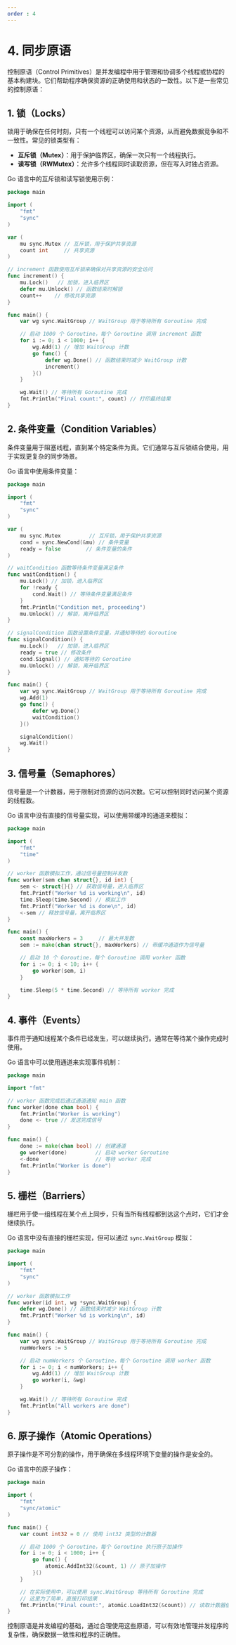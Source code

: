 ```yaml
---
order : 4
---
```


# 4. 同步原语

控制原语（Control Primitives）是并发编程中用于管理和协调多个线程或协程的基本构建块。它们帮助程序确保资源的正确使用和状态的一致性。以下是一些常见的控制原语：

## 1. 锁（Locks）

锁用于确保在任何时刻，只有一个线程可以访问某个资源，从而避免数据竞争和不一致性。常见的锁类型有：
- **互斥锁（Mutex）**：用于保护临界区，确保一次只有一个线程执行。
- **读写锁（RWMutex）**：允许多个线程同时读取资源，但在写入时独占资源。

Go 语言中的互斥锁和读写锁使用示例：

```go
package main

import (
    "fmt"
    "sync"
)

var (
    mu sync.Mutex // 互斥锁，用于保护共享资源
    count int     // 共享资源
)

// increment 函数使用互斥锁来确保对共享资源的安全访问
func increment() {
    mu.Lock()   // 加锁，进入临界区
    defer mu.Unlock() // 函数结束时解锁
    count++    // 修改共享资源
}

func main() {
    var wg sync.WaitGroup // WaitGroup 用于等待所有 Goroutine 完成

    // 启动 1000 个 Goroutine，每个 Goroutine 调用 increment 函数
    for i := 0; i < 1000; i++ {
        wg.Add(1) // 增加 WaitGroup 计数
        go func() {
            defer wg.Done() // 函数结束时减少 WaitGroup 计数
            increment()
        }()
    }

    wg.Wait() // 等待所有 Goroutine 完成
    fmt.Println("Final count:", count) // 打印最终结果
}
```

## 2. 条件变量（Condition Variables）
条件变量用于阻塞线程，直到某个特定条件为真。它们通常与互斥锁结合使用，用于实现更复杂的同步场景。

Go 语言中使用条件变量：

```go
package main

import (
    "fmt"
    "sync"
)

var (
    mu sync.Mutex         // 互斥锁，用于保护共享资源
    cond = sync.NewCond(&mu) // 条件变量
    ready = false        // 条件变量的条件
)

// waitCondition 函数等待条件变量满足条件
func waitCondition() {
    mu.Lock() // 加锁，进入临界区
    for !ready {
        cond.Wait() // 等待条件变量满足条件
    }
    fmt.Println("Condition met, proceeding")
    mu.Unlock() // 解锁，离开临界区
}

// signalCondition 函数设置条件变量，并通知等待的 Goroutine
func signalCondition() {
    mu.Lock()   // 加锁，进入临界区
    ready = true // 修改条件
    cond.Signal() // 通知等待的 Goroutine
    mu.Unlock() // 解锁，离开临界区
}

func main() {
    var wg sync.WaitGroup // WaitGroup 用于等待所有 Goroutine 完成
    wg.Add(1)
    go func() {
        defer wg.Done()
        waitCondition()
    }()

    signalCondition()
    wg.Wait()
}
```

## 3. 信号量（Semaphores）
信号量是一个计数器，用于限制对资源的访问次数。它可以控制同时访问某个资源的线程数。

Go 语言中没有直接的信号量实现，可以使用带缓冲的通道来模拟：

```go
package main

import (
    "fmt"
    "time"
)

// worker 函数模拟工作，通过信号量控制并发数
func worker(sem chan struct{}, id int) {
    sem <- struct{}{} // 获取信号量，进入临界区
    fmt.Printf("Worker %d is working\n", id)
    time.Sleep(time.Second) // 模拟工作
    fmt.Printf("Worker %d is done\n", id)
    <-sem // 释放信号量，离开临界区
}

func main() {
    const maxWorkers = 3     // 最大并发数
    sem := make(chan struct{}, maxWorkers) // 带缓冲通道作为信号量

    // 启动 10 个 Goroutine，每个 Goroutine 调用 worker 函数
    for i := 0; i < 10; i++ {
        go worker(sem, i)
    }

    time.Sleep(5 * time.Second) // 等待所有 worker 完成
}
```

## 4. 事件（Events）
事件用于通知线程某个条件已经发生，可以继续执行。通常在等待某个操作完成时使用。

Go 语言中可以使用通道来实现事件机制：

```go
package main

import "fmt"

// worker 函数完成后通过通道通知 main 函数
func worker(done chan bool) {
    fmt.Println("Worker is working")
    done <- true // 发送完成信号
}

func main() {
    done := make(chan bool) // 创建通道
    go worker(done)         // 启动 worker Goroutine
    <-done                  // 等待 worker 完成
    fmt.Println("Worker is done")
}
```

## 5. 栅栏（Barriers）
栅栏用于使一组线程在某个点上同步，只有当所有线程都到达这个点时，它们才会继续执行。

Go 语言中没有直接的栅栏实现，但可以通过 `sync.WaitGroup` 模拟：

```go
package main

import (
    "fmt"
    "sync"
)

// worker 函数模拟工作
func worker(id int, wg *sync.WaitGroup) {
    defer wg.Done() // 函数结束时减少 WaitGroup 计数
    fmt.Printf("Worker %d is working\n", id)
}

func main() {
    var wg sync.WaitGroup // WaitGroup 用于等待所有 Goroutine 完成
    numWorkers := 5

    // 启动 numWorkers 个 Goroutine，每个 Goroutine 调用 worker 函数
    for i := 0; i < numWorkers; i++ {
        wg.Add(1) // 增加 WaitGroup 计数
        go worker(i, &wg)
    }

    wg.Wait() // 等待所有 Goroutine 完成
    fmt.Println("All workers are done")
}
```

## 6. 原子操作（Atomic Operations）
原子操作是不可分割的操作，用于确保在多线程环境下变量的操作是安全的。

Go 语言中的原子操作：

```go
package main

import (
    "fmt"
    "sync/atomic"
)

func main() {
    var count int32 = 0 // 使用 int32 类型的计数器

    // 启动 1000 个 Goroutine，每个 Goroutine 执行原子加操作
    for i := 0; i < 1000; i++ {
        go func() {
            atomic.AddInt32(&count, 1) // 原子加操作
        }()
    }

    // 在实际使用中，可以使用 sync.WaitGroup 等待所有 Goroutine 完成
    // 这里为了简单，直接打印结果
    fmt.Println("Final count:", atomic.LoadInt32(&count)) // 读取计数器值
}
```

控制原语是并发编程的基础，通过合理使用这些原语，可以有效地管理并发程序的复杂性，确保数据一致性和程序的正确性。